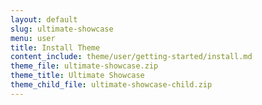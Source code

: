 ```yaml
---
layout: default
slug: ultimate-showcase
menu: user
title: Install Theme
content_include: theme/user/getting-started/install.md
theme_file: ultimate-showcase.zip
theme_title: Ultimate Showcase
theme_child_file: ultimate-showcase-child.zip
---
```

